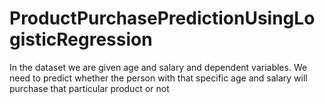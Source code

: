 # ProductPurchasePredictionUsingLogisticRegression
In the dataset we are given age and salary and dependent variables. We need to predict whether the person with that specific age and salary will purchase that particular product or not
